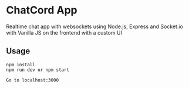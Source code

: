 # ChatCord App

Realtime chat app with websockets using Node.js, Express and Socket.io with Vanilla JS on the frontend with a custom UI

## Usage

```
npm install
npm run dev or npm start

Go to localhost:3000
```
